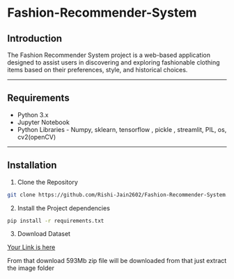# Fashion-Recommender-System
## Introduction
The Fashion Recommender System project is a web-based application designed to assist users in discovering and exploring fashionable clothing items based on their preferences, style, and historical choices.

***

## Requirements
- Python 3.x
- Jupyter Notebook
- Python Libraries - Numpy, sklearn, tensorflow , pickle , streamlit, PIL, os, cv2(openCV)

***

## Installation
1. Clone the Repository
``` bash
git clone https://github.com/Rishi-Jain2602/Fashion-Recommender-System.git
```
2. Install the Project dependencies
```bash
pip install -r requirements.txt
```
3. Download Dataset

[Your Link is here](https://www.kaggle.com/datasets/paramaggarwal/fashion-product-images-small/code)

From that download 593Mb zip file will be downloaded from that just extract the image folder

